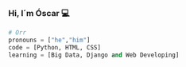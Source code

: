 ### Hi, I´m Óscar 💻

```python
# Orr
pronouns = ["he","him"]
code = [Python, HTML, CSS]
learning = [Big Data, Django and Web Developing]
```
